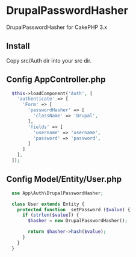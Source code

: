 # DrupalPasswordHasher
DrupalPasswordHasher for CakePHP 3.x

## Install
Copy src/Auth dir into your src dir.

## Config AppController.php
```php
  $this->loadComponent('Auth', [
    'authenticate' => [
      'Form' => [
        'passwordHasher' => [
          'className' => 'Drupal',
        ],
        'fields' => [
          'username' => 'username',
          'password' => 'password',
        ]
      ]
    ],
  ]);
```
## Config Model/Entity/User.php
```php
  use App\Auth\DrupalPasswordHasher;

  class User extends Entity {
    protected function _setPassword ($value) {
      if (strlen($value)) {
        $hasher = new DrupalPasswordHasher();

        return $hasher->hash($value);
      }
    }
  }
```
